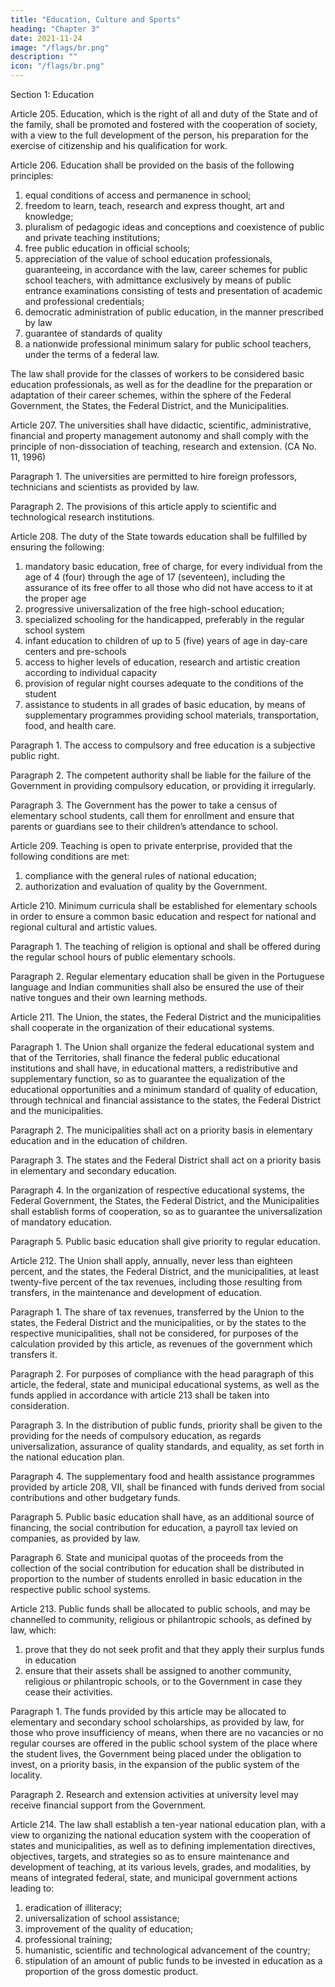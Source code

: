 ```yaml
---
title: "Education, Culture and Sports"
heading: "Chapter 3"
date: 2021-11-24
image: "/flags/br.png"
description: ""
icon: "/flags/br.png"
---
```



Section 1: Education

Article 205.  Education, which is the right of all and duty of the State and of the
family, shall be promoted and fostered with the cooperation of society, with a view
to the full development of the person, his preparation for the exercise of citizenship
and his qualification for work.

Article 206. Education shall be provided on the basis of the following principles:

1. equal conditions of access and permanence in school;
2.  freedom to learn, teach, research and express thought, art and knowledge;
3.   pluralism of pedagogic ideas and conceptions and coexistence of public
and private teaching institutions;
4. free public education in official schools;
5. appreciation of the value of school education professionals, guaranteeing,
in accordance with the law, career schemes for public school teachers, with admittance
exclusively by means of public entrance examinations consisting of tests and
presentation of academic and professional credentials;
6.  democratic administration of public education, in the manner prescribed
by law
7.   guarantee of standards of quality
8.    a nationwide professional minimum salary for public school teachers, under the terms of a federal law.

The law shall provide for the classes of workers to be considered
basic education professionals, as well as for the deadline for the preparation or
adaptation of their career schemes, within the sphere of the Federal Government, the
States, the Federal District, and the Municipalities.

Article 207. The universities shall have didactic, scientific, administrative, financial
and property management autonomy and shall comply with the principle of non-dissociation of teaching, research and extension. (CA No. 11, 1996)

Paragraph 1. The universities are permitted to hire foreign professors, technicians
and scientists as provided by law.

Paragraph 2. The provisions of this article apply to scientific and technological
research institutions.

Article 208. The duty of the State towards education shall be fulfilled by ensuring the following:

1. mandatory basic education, free of charge, for every individual from the age of 4 (four) through the age of 17 (seventeen), including the assurance of its free offer to all those who did not have access to it at the proper age
2.  progressive universalization of the free high-school education;
3.   specialized schooling for the handicapped, preferably in the regular school system
4. infant education to children of up to 5 (five) years of age in day-care
centers and pre-schools
5. access to higher levels of education, research and artistic creation according to individual capacity
6.  provision of regular night courses adequate to the conditions of the student
7.   assistance to students in all grades of basic education, by means of supplementary programmes providing school materials, transportation, food, and health care.

Paragraph 1. The access to compulsory and free education is a subjective public right.

Paragraph 2. The competent authority shall be liable for the failure of the Government in providing compulsory education, or providing it irregularly. 

Paragraph 3. The Government has the power to take a census of elementary school students, call them for enrollment and ensure that parents or guardians see to their children’s attendance to school.

Article 209. Teaching is open to private enterprise, provided that the following conditions are met:
1. compliance with the general rules of national education;
2.  authorization and evaluation of quality by the Government.

Article 210. Minimum curricula shall be established for elementary schools in order to ensure a common basic education and respect for national and regional cultural and artistic values.

Paragraph 1. The teaching of religion is optional and shall be offered during the regular school hours of public elementary schools.

Paragraph 2. Regular elementary education shall be given in the Portuguese language and Indian communities shall also be ensured the use of their native tongues and their own learning methods.

Article 211.  The Union, the states, the Federal District and the municipalities shall
cooperate in the organization of their educational systems. 

Paragraph 1. The Union shall organize the federal educational system and that of the Territories, shall finance the federal public educational institutions and shall have, in educational matters, a redistributive and supplementary function, so as to guarantee the equalization of the educational opportunities and a minimum standard of quality of education, through technical and financial assistance to the states, the Federal District and the municipalities.

Paragraph 2. The municipalities shall act on a priority basis in elementary education and in the education of children.

Paragraph 3. The states and the Federal District shall act on a priority basis in elementary and secondary education.

Paragraph 4. In the organization of respective educational systems, the Federal Government, the States, the Federal District, and the Municipalities shall establish forms of cooperation, so as to guarantee the universalization of mandatory education. 

Paragraph 5. Public basic education shall give priority to regular education.

Article 212.  The Union shall apply, annually, never less than eighteen percent, and the states, the Federal District, and the municipalities, at least twenty-five percent of the tax revenues, including those resulting from transfers, in the maintenance and development of education.

Paragraph 1. The share of tax revenues, transferred by the Union to the states, the Federal District and the municipalities, or by the states to the respective municipalities, shall not be considered, for purposes of the calculation provided by this article, as revenues of the government which transfers it.

Paragraph 2. For purposes of compliance with the head paragraph of this article, the federal, state and municipal educational systems, as well as the funds applied in accordance with article 213 shall be taken into consideration.

Paragraph 3. In the distribution of public funds, priority shall be given to the providing for the needs of compulsory education, as regards universalization, assurance of quality standards, and equality, as set forth in the national education plan.

Paragraph 4. The supplementary food and health assistance programmes provided by article 208, VII, shall be financed with funds derived from social contributions and other budgetary funds.

Paragraph 5. Public basic education shall have, as an additional source of financing, the social contribution for education, a payroll tax levied on companies, as provided by law.

Paragraph 6. State and municipal quotas of the proceeds from the collection of the social contribution for education shall be distributed in proportion to the number of students enrolled in basic education in the respective public school systems.

Article 213.  Public funds shall be allocated to public schools, and may be channelled
to community, religious or philantropic schools, as defined by law, which:
1. prove that they do not seek profit and that they apply their surplus funds in education
2.  ensure that their assets shall be assigned to another community, religious or philantropic schools, or to the Government in case they cease their activities.

Paragraph 1. The funds provided by this article may be allocated to elementary and secondary school scholarships, as provided by law, for those who prove insufficiency of means, when there are no vacancies or no regular courses are offered in the public school system of the place where the student lives, the Government being placed under the obligation to invest, on a priority basis, in the expansion of the public system of the locality.

Paragraph 2. Research and extension activities at university level may receive financial support from the Government.

Article 214.  The law shall establish a ten-year national education plan, with a view to organizing the national education system with the cooperation of states and municipalities, as well as to defining implementation directives, objectives, targets, and strategies so as to ensure maintenance and development of teaching, at its various levels, grades, and modalities, by means of integrated federal, state, and municipal government actions leading to:

1. eradication of illiteracy;
2.  universalization of school assistance;
3.   improvement of the quality of education;
4. professional training;
5. humanistic, scientific and technological advancement of the country;
6.  stipulation of an amount of public funds to be invested in education as a
proportion of the gross domestic product.

